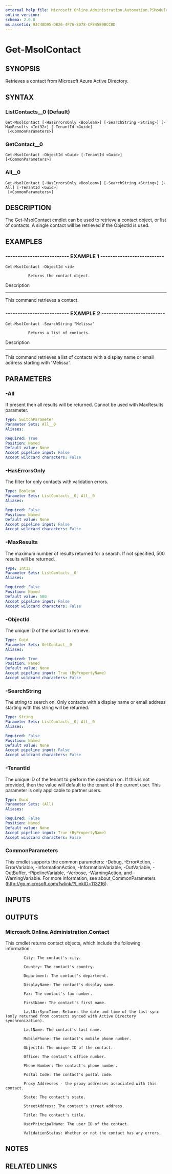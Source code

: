 ```yaml
---
external help file: Microsoft.Online.Administration.Automation.PSModule.dll-Help.xml
online version: 
schema: 2.0.0
ms.assetid: 93C48D95-DB26-4F76-8078-CF845E9BCC8D
---
```


# Get-MsolContact

## SYNOPSIS
Retrieves a contact from Microsoft Azure Active Directory.

## SYNTAX

### ListContacts__0 (Default)
```
Get-MsolContact [-HasErrorsOnly <Boolean>] [-SearchString <String>] [-MaxResults <Int32>] [-TenantId <Guid>]
 [<CommonParameters>]
```

### GetContact__0
```
Get-MsolContact -ObjectId <Guid> [-TenantId <Guid>] [<CommonParameters>]
```

### All__0
```
Get-MsolContact [-HasErrorsOnly <Boolean>] [-SearchString <String>] [-All] [-TenantId <Guid>]
 [<CommonParameters>]
```

## DESCRIPTION
The Get-MsolContact cmdlet can be used to retrieve a contact object, or list of contacts.
A single contact will be retrieved if the ObjectId is used.

## EXAMPLES

### -------------------------- EXAMPLE 1 --------------------------
```
Get-MsolContact -ObjectId <id>

          Returns the contact object.
```

Description

-----------

This command retrieves a contact.

### -------------------------- EXAMPLE 2 --------------------------
```
Get-MsolContact -SearchString "Melissa"

          Returns a list of contacts.
```

Description

-----------

This command retrieves a list of contacts with a display name or email address starting with 'Melissa'.

## PARAMETERS

### -All
If present then all results will be returned. 
Cannot be used with MaxResults parameter.

```yaml
Type: SwitchParameter
Parameter Sets: All__0
Aliases: 

Required: True
Position: Named
Default value: None
Accept pipeline input: False
Accept wildcard characters: False
```

### -HasErrorsOnly
The filter for only contacts with validation errors.

```yaml
Type: Boolean
Parameter Sets: ListContacts__0, All__0
Aliases: 

Required: False
Position: Named
Default value: None
Accept pipeline input: False
Accept wildcard characters: False
```

### -MaxResults
The maximum number of results returned for a search.
If not specified, 500 results will be returned.

```yaml
Type: Int32
Parameter Sets: ListContacts__0
Aliases: 

Required: False
Position: Named
Default value: 500
Accept pipeline input: False
Accept wildcard characters: False
```

### -ObjectId
The unique ID of the contact to retrieve.

```yaml
Type: Guid
Parameter Sets: GetContact__0
Aliases: 

Required: True
Position: Named
Default value: None
Accept pipeline input: True (ByPropertyName)
Accept wildcard characters: False
```

### -SearchString
The string to search on.
Only contacts with a display name or email address starting with this string will be returned.

```yaml
Type: String
Parameter Sets: ListContacts__0, All__0
Aliases: 

Required: False
Position: Named
Default value: None
Accept pipeline input: False
Accept wildcard characters: False
```

### -TenantId
The unique ID of the tenant to perform the operation on.
If this is not provided, then the value will default to the tenant of the current user.
This parameter is only applicable to partner users.

```yaml
Type: Guid
Parameter Sets: (All)
Aliases: 

Required: False
Position: Named
Default value: None
Accept pipeline input: True (ByPropertyName)
Accept wildcard characters: False
```

### CommonParameters
This cmdlet supports the common parameters: -Debug, -ErrorAction, -ErrorVariable, -InformationAction, -InformationVariable, -OutVariable, -OutBuffer, -PipelineVariable, -Verbose, -WarningAction, and -WarningVariable. For more information, see about_CommonParameters (http://go.microsoft.com/fwlink/?LinkID=113216).

## INPUTS

## OUTPUTS

### Microsoft.Online.Administration.Contact
This cmdlet returns contact objects, which include the following information:

            City: The contact's city.

            Country: The contact's country.

            Department: The contact's department.

            DisplayName: The contact's display name.

            Fax: The contact's fax number.

            FirstName: The contact's first name.

            LastDirSyncTime: Returns the date and time of the last sync (only returned from contacts synced with Active Directory synchronization).

            LastName: The contact's last name.

            MobilePhone: The contact's mobile phone number.

            ObjectId: The unique ID of the contact.

            Office: The contact's office number.

            Phone Number: The contact's phone number.

            Postal Code: The contact's postal code.

            Proxy Addresses - the proxy addresses associated with this contact.

            State: The contact's state.

            StreetAddress: The contact's street address.

            Title: The contact's title.

            UserPrincipalName: The user ID of the contact.

            ValidationStatus: Whether or not the contact has any errors.

## NOTES

## RELATED LINKS


